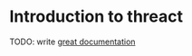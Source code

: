 # Introduction to threact

TODO: write [great documentation](http://jacobian.org/writing/what-to-write/)
